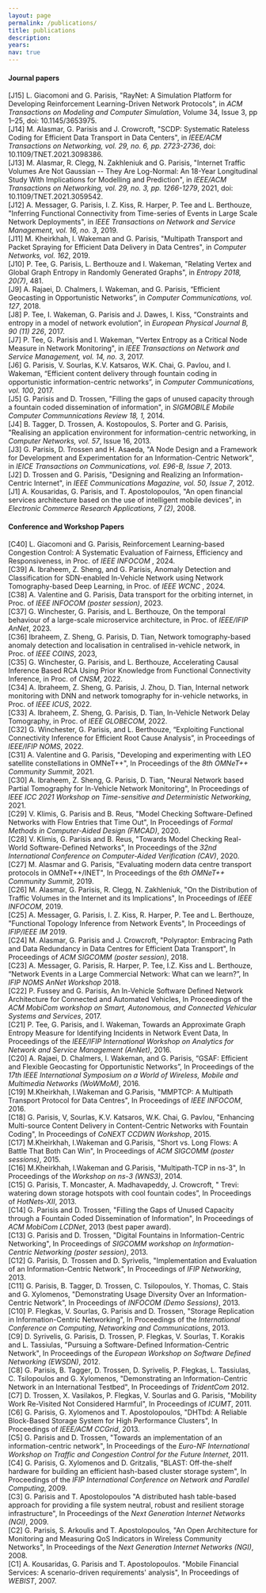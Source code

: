 ```yaml
---
layout: page
permalink: /publications/
title: publications
description:
years:
nav: true
---
```



#### Journal papers
[J15] L. Giacomoni and G. Parisis, "RayNet: A Simulation Platform for Developing Reinforcement Learning-Driven Network Protocols", in *ACM Transactions on Modeling and Computer Simulation*, Volume 34, Issue 3, pp 1–25, doi: 10.1145/3653975.
<br>
[J14] M. Alasmar, G. Parisis and J. Crowcroft, "SCDP: Systematic Rateless Coding for Efficient Data Transport in Data Centers", in *IEEE/ACM Transactions on Networking, vol. 29, no. 6, pp. 2723-2736*, doi: 10.1109/TNET.2021.3098386.
<br>
[J13] M. Alasmar, R. Clegg, N. Zakhleniuk and G. Parisis, "Internet Traffic Volumes Are Not Gaussian -- They Are Log-Normal: An 18-Year Longitudinal Study With Implications for Modelling and Prediction", in *IEEE/ACM Transactions on Networking, vol. 29, no. 3, pp. 1266-1279*, 2021, doi: 10.1109/TNET.2021.3059542.
<br>
[J12] A. Messager, G. Parisis, I. Z. Kiss, R. Harper, P. Tee and L. Berthouze, "Inferring Functional Connectivity from Time-series of Events in Large Scale Network Deployments", in *IEEE Transactions on Network and Service Management, vol. 16, no. 3*, 2019.
<br>
[J11] M. Kheirkhah, I. Wakeman and G. Parisis, "Multipath Transport and Packet Spraying for Efficient Data Delivery in Data Centres", in *Computer Networks, vol. 162*, 2019.
<br>
[J10] P. Tee, G. Parisis, L. Berthouze and I. Wakeman, "Relating Vertex and Global Graph Entropy in Randomly Generated Graphs", in *Entropy 2018, 20(7)*, 481.
<br>
[J9] A. Rajaei, D. Chalmers, I. Wakeman, and G. Parisis, “Efficient Geocasting in Opportunistic Networks”, in *Computer Communications, vol. 127*, 2018.
<br>
[J8] P. Tee, I. Wakeman, G. Parisis and J. Dawes, I. Kiss, “Constraints and entropy in a model of network evolution”, in *European Physical Journal B, 90 (11) 226*, 2017.
<br>
[J7] P. Tee, G. Parisis and I. Wakeman, "Vertex Entropy as a Critical Node Measure in Network Monitoring", in *IEEE Transactions on Network and Service Management, vol. 14, no. 3*, 2017.
<br>
[J6] G. Parisis, V. Sourlas, K.V. Katsaros, W.K. Chai, G. Pavlou, and I. Wakeman, “Efficient content delivery through fountain coding in opportunistic information-centric networks”, in *Computer Communications, vol. 100*, 2017.
<br>
[J5] G. Parisis and D. Trossen, "Filling the gaps of unused capacity through a fountain coded dissemination of information", in *SIGMOBILE Mobile Computer Communnications Review 18, 1,* 2014.
<br>
[J4] B. Tagger, D. Trossen, A. Kostopoulos, S. Porter and G. Parisis, "Realising an application environment for information-centric networking, in *Computer Networks, vol. 57*, Issue 16, 2013.
<br>
[J3] G. Parisis, D. Trossen and H. Asaeda, "A Node Design and a Framework for Development and Experimentation for an Information-Centric Network", in *IEICE Transactions on Communications, vol. E96-B, Issue 7*, 2013.
<br>
[J2] D. Trossen and G. Parisis, "Designing and Realizing an Information-Centric Internet", in *IEEE Communications Magazine, vol. 50, Issue 7*, 2012.
<br>
[J1] A. Kousaridas, G. Parisis, and T. Apostolopoulos, "An open financial services architecture based on the use of intelligent mobile devices", in *Electronic Commerce Research Applications, 7 (2)*, 2008.

#### Conference and Workshop Papers
[C40] L. Giacomoni and G. Parisis, Reinforcement Learning-based Congestion Control: A Systematic Evaluation of Fairness, Efficiency and Responsiveness, in Proc. of *IEEE INFOCOM* , 2024.
<br>
[C39] A. Ibraheem, Z. Sheng, and G. Parisis, Anomaly Detection and Classification for SDN-enabled In-Vehicle Network using Network Tomography-based Deep Learning, in Proc. of *IEEE WCNC* , 2024.
<br>
[C38] A. Valentine and G. Parisis, Data transport for the orbiting internet, in Proc. of *IEEE INFOCOM (poster session)*, 2023.
<br>
[C37] G. Winchester, G. Parisis, and L. Berthouze, On the temporal behaviour of a large-scale microservice architecture, in Proc. of *IEEE/IFIP AnNet*, 2023.
<br>
[C36] Ibraheem, Z. Sheng, G. Parisis, D. Tian, Network tomography-based anomaly detection and localisation in centralised in-vehicle network, in Proc. of *IEEE COINS*, 2023,
<br>
[C35] G. Winchester, G. Parisis, and L. Berthouze, Accelerating Causal Inference Based RCA Using Prior Knowledge from Functional Connectivity Inference, in Proc. of *CNSM*, 2022.
<br>
[C34] A. Ibraheem, Z. Sheng, G. Parisis, J. Zhou, D. Tian, Internal network monitoring with DNN and network tomography for in-vehicle networks, in Proc. of *IEEE ICUS*, 2022.
<br>
[C33] A. Ibraheem, Z. Sheng, G. Parisis, D. Tian, In-Vehicle Network Delay Tomography, in Proc. of *IEEE GLOBECOM*, 2022.
<br>
[C32] G. Winchester, G. Parisis, and L. Berthouze, “Exploiting Functional Connectivity Inference for Efficient Root Cause Analysis”, in Proceedings of *IEEE/IFIP NOMS*, 2022.
<br>
[C31] A. Valentine and G. Parisis, "Developing and experimenting with LEO satellite constellations in OMNeT++", In Proceedings of the *8th OMNeT++ Community Summit*, 2021.
<br>
[C30] A. Ibraheem, Z. Sheng, G. Parisis, D. Tian, "Neural Network based Partial Tomography for In-Vehicle Network Monitoring", In Proceedings of *IEEE ICC 2021 Workshop on Time-sensitive and Deterministic Networking*, 2021.
<br>
[C29] V. Klimis, G. Parisis and B. Reus, "Model Checking Software-Defined Networks with Flow Entries that Time Out", In Proceedings of *Formal Methods in Computer-Aided Design (FMCAD)*, 2020.
<br>
[C28] V. Klimis, G. Parisis and B. Reus, "Towards Model Checking Real-World Software-Defined Networks", In Proceedings of the *32nd International Conference on Computer-Aided Verification (CAV)*, 2020.
<br>
[C27] M. Alasmar and G. Parisis, "Evaluating modern data centre transport protocols in OMNeT++/INET", In Proceedings of the *6th OMNeT++ Community Summit*, 2019.
<br>
[C26] M. Alasmar, G. Parisis, R. Clegg, N. Zakhleniuk, "On the Distribution of Traffic Volumes in the Internet and its Implications", In Proceedings of *IEEE INFOCOM*, 2019.
<br>
[C25] A. Messager, G. Parisis, I. Z. Kiss, R. Harper, P. Tee and L. Berthouze, "Functional Topology Inference from Network Events", In Proceedings of *IFIP/IEEE IM* 2019.
<br>
[C24] M. Alasmar, G. Parisis and J. Crowcroft, "Polyraptor: Embracing Path and Data Redundancy in Data Centres for Efficient Data Transport", In Proceedings of *ACM SIGCOMM (poster session)*, 2018.
<br>
[C23] A. Messager, G. Parisis, R. Harper, P. Tee, I.Z. Kiss and L. Berthouze, “Network Events in a Large Commercial Network: What can we learn?”, In *IFIP NOMS AnNet Workshop* 2018.
<br>
[C22] P. Fussey and G. Parisis, An In-Vehicle Software Defined Network Architecture for Connected and Automated Vehicles, In Proceedings of the *ACM MobiCom workshop on Smart, Autonomous, and Connected Vehicular Systems and Services*, 2017.
<br>
[C21] P. Tee, G. Parisis, and I. Wakeman, Towards an Approximate Graph Entropy Measure for Identifying Incidents in Network Event Data, In Proceedings of the *IEEE/IFIP International Workshop on Analytics for Network and Service Management (AnNet)*, 2016.
<br>
[C20] A. Rajaei, D. Chalmers, I. Wakeman, and G. Parisis, “GSAF: Efficient and Flexible Geocasting for Opportunistic Networks”, In Proceedings of the *17th IEEE International Symposium on a World of Wireless, Mobile and Multimedia Networks (WoWMoM)*, 2016.
<br>
[C19] M.Kheirkhah, I.Wakeman and G.Parisis, "MMPTCP: A Multipath Transport Protocol for Data Centres", In Proceedings of *IEEE INFOCOM*, 2016.
<br>
[C18] G. Parisis, V, Sourlas, K.V. Katsaros, W.K. Chai, G. Pavlou, "Enhancing Multi-source Content Delivery in Content-Centric Networks with Fountain Coding", In Proceedings of *CoNEXT CCDWN Workshop*, 2015.
<br>
[C17] M.Kheirkhah, I.Wakeman and G.Parisis, "Short vs. Long Flows: A Battle That Both Can Win", In Proceedings of *ACM SIGCOMM (poster sessions)*, 2015.
<br>
[C16] M.Kheirkhah, I.Wakeman and G.Parisis, "Multipath-TCP in ns-3", In Proceedings of the *Workshop on ns-3 (WNS3)*, 2014.
<br>
[C15] G. Parisis, T. Moncaster, A. Madhavapeddy, J. Crowcroft, " Trevi: watering down storage hotspots with cool fountain codes”, In Proceedings of *HotNets-XII*, 2013.
<br>
[C14] G. Parisis and D. Trossen, "Filling the Gaps of Unused Capacity through a Fountain Coded Dissemination of Information", In Proceedings of *ACM MobiCom LCDNet*, 2013 (best paper award).
<br>
[C13] G. Parisis and D. Trossen, "Digital Fountains in Information-Centric Networking", In Proceedings of *SIGCOMM workshop on Information-Centric Networking (poster session)*, 2013.
<br>
[C12] G. Parisis, D. Trossen and D. Syrivelis, "Implementation and Evaluation of an Information-Centric Network", In Proceedings of *IFIP Networking*, 2013.
<br>
[C11] G. Parisis, B. Tagger, D. Trossen, C. Tsilopoulos, Y. Thomas, C. Stais and G. Xylomenos, "Demonstrating Usage Diversity Over an Information-Centric Network", In Proceedings of *INFOCOM (Demo Sessions)*, 2013.
<br>
[C10] P. Flegkas, V. Sourlas, G. Parisis and D. Trossen, "Storage Replication in Information-Centric Networking", In Proceedings of the *International Conference on Computing, Networking and Communications*, 2013.
<br>
[C9] D. Syrivelis, G. Parisis, D. Trossen, P. Flegkas, V. Sourlas, T. Korakis and L. Tassiulas, "Pursuing a Software-Defined Information-Centric Network", In Proceedings of the *European Workshop on Software Defined Networking (EWSDN)*, 2012.
<br>
[C8] G. Parisis, B. Tagger, D. Trossen, D. Syrivelis, P. Flegkas, L. Tassiulas, C. Tsilopoulos and G. Xylomenos, "Demonstrating an Information-Centric Network in an International Testbed", In Proceedings of *TridentCom* 2012.
<br>
[C7] D. Trossen, X. Vasilakos, P. Flegkas, V. Sourlas and G. Parisis, "Mobility Work Re-Visited Not Considered Harmful", In Proceedings of *ICUMT*, 2011.
<br>
[C6] G. Parisis, G. Xylomenos and T. Apostolopoulos, "DHTbd: A Reliable Block-Based Storage System for High Performance Clusters", In Proceedings of *IEEE/ACM CCGrid*, 2013.
<br>
[C5] G. Parisis and D. Trossen, "Towards an implementation of an information-centric network", In Proceedings of the *Euro-NF International Workshop on Traffic and Congestion Control for the Future Internet*, 2011.
<br>
[C4] G. Parisis, G. Xylomenos and D. Gritzalis, "BLAST: Off-the-shelf hardware for building an efficient hash-based cluster storage system", In Proceedings of the *IFIP International Conference on Network and Parallel Computing*, 2009.
<br>
[C3] G. Parisis and T. Apostolopoulos "A distributed hash table-based approach for providing a file system neutral, robust and resilient storage infrastructure", In Proceedings of the *Next Generation Internet Networks (NGI)*, 2009.
<br>
[C2] G. Parisis, S. Arkoulis and T. Apostolopoulos, "An Open Architecture for Monitoring and Measuring QoS Indicators in Wireless Community Networks", In Proceedings of the *Next Generation Internet Networks (NGI)*, 2008.
<br>
[C1] A. Kousaridas, G. Parisis and T. Apostolopoulos. "Mobile Financial Services: A scenario-driven requirements' analysis", In Proceedings of *WEBIST*, 2007.

